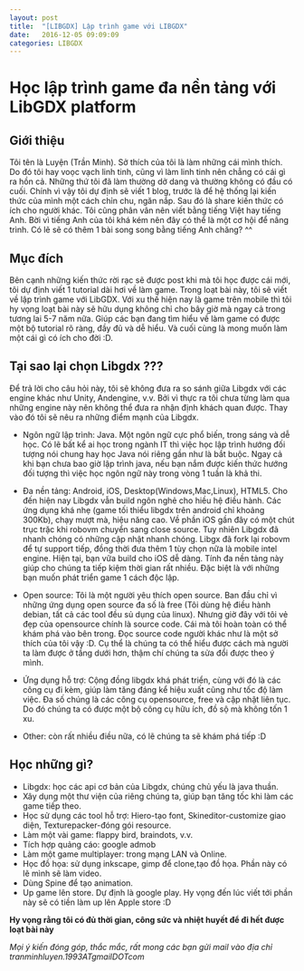 ```yaml
---
layout: post
title:  "[LIBGDX] Lập trình game với LIBGDX"
date:   2016-12-05 09:09:09
categories: LIBGDX
---
```

# Học lập trình game đa nền tảng với LibGDX platform

## Giới thiệu

Tôi tên là Luyện (Trần Minh). Sở thích của tôi là làm những cái mình thích. Do đó tôi hay voọc vạch linh tinh, cũng vì làm linh tinh nên chẳng có cái gì ra hồn cả. Những thứ tôi đã làm thường dở dang và thường không có đầu có cuối. Chính vì vậy tôi dự định sẽ viết 1 blog, trước là để hệ thống lại kiến thức của mình một cách chỉn chu, ngăn nắp. Sau đó là share kiến thức có ích cho người khác. Tôi cũng phân vân nên viết bằng tiếng Việt hay tiếng Anh. Bời vì tiếng Anh của tôi khá kém nên đây có thể là một cơ hội để nâng trình. Có lẽ sẽ có thêm 1 bài song song bằng tiếng Anh chăng? ^^

## Mục đích

Bên cạnh những kiến thức rời rạc sẽ được post khi mà tôi học được cái mới, tôi dự định viết 1 tutorial dài hơi về làm game. Trong loạt bài này, tôi sẽ viết về lập trình game với LibGDX. Với xu thế hiện nay là game trên mobile thì tôi hy vọng loạt bài này sẽ hữu dụng không chỉ cho bây giờ mà ngay cả trong tương lai 5-7 năm nữa. Giúp các bạn đang tìm hiểu về làm game có được một bộ tutorial rõ ràng, đầy đủ và dễ hiểu. 
Và cuối cùng là mong muốn làm một cái gì có ích cho đời :D.

## Tại sao lại chọn Libgdx ???

Để trả lời cho câu hỏi này, tôi sẽ không đưa ra so sánh giữa Libgdx với các engine khác như Unity, Andengine, v.v. Bởi vì thực ra tôi chưa từng làm qua những engine này nên không thể đưa ra nhận định khách quan được. Thay vào đó tôi sẽ nêu ra những điểm mạnh của Libgdx.

- Ngôn ngữ lập trình: Java. Một ngôn ngữ cực phổ biến, trong sáng và dễ học. Có lẽ bất kể ai học trong ngành IT thì việc học lập trình hướng đối tượng nói chung hay học Java nói riêng gần như là bắt buộc. Ngay cả khi bạn chưa bao giờ lập trình java, nếu bạn nắm được kiến thức hướng đối tượng thì việc học ngôn ngữ này trong vòng 1 tuần là khả thi.

- Đa nền tảng: Android, iOS, Desktop(Windows,Mac,Linux), HTML5. Cho đến hiện nay Libgdx vẫn build ngôn nghẻ cho hiều hệ điều hành. Các ứng dụng khá nhẹ (game tối thiểu libgdx trên android chỉ khoảng 300Kb), chạy mượt mà, hiệu năng cao. Về phần iOS gần đây có một chút trục trặc khi robovm chuyển sang close source. Tuy nhiên Libgdx đã nhanh chóng có những cập nhật nhanh chóng. Libgx đã fork lại robovm để tự support tiếp, đồng thời đưa thêm 1 tùy chọn nữa là mobile intel engine. Hiện tại, bạn vữa build cho iOS dễ dàng. Tính đa nền tảng này giúp cho chúng ta tiếp kiệm thời gian rất nhiều. Đặc biệt là với những bạn muốn phát triển game 1 cách độc lập.

- Open source: Tôi là một người yêu thích open source. Ban đầu chỉ vì những ứng dụng open source đa số là free (Tôi dùng hệ điều hành debian, tất cả các tool đều sủ dụng của linux). Nhưng giờ đây với tôi vẻ đẹp của opensource chính là source code. Cái mà tôi hoàn toàn có thể khám phá vào bên trong. Đọc source code người khác như là một sở thích của tôi vậy :D. Cụ thể là chúng ta có thể hiểu được cách mà người ta làm được ở tầng dưới hơn, thậm chí chúng ta sửa đổi được theo ý mình.

- Ứng dụng hỗ trợ: Cộng đồng libgdx khá phát triển, cùng với đó là các công cụ đi kèm, giúp làm tăng đáng kể hiệu xuất cũng như tốc độ làm việc. Đa số chúng là các công cụ opensource, free và cập nhật liên tục. Do đó chúng ta có được một bộ công cụ hữu ích, đồ sộ mà không tốn 1 xu.

- Other: còn rất nhiều điều nữa, có lẽ chúng ta sẽ khám phá tiếp :D 

## Học những gì?
- Libgdx: học các api cơ bản của Libgdx, chúng chủ yếu là java thuần.
- Xây dụng một thư viện của riêng chúng ta, giúp bạn tăng tốc khi làm các game tiếp theo.
- Học sử dụng các tool hỗ trợ: Hiero-tạo font, Skineditor-customize giao diện, Texturepacker-đóng gói resource.
- Làm một vài game: flappy bird, braindots, v.v.
- Tích hợp quảng cáo: google admob
- Làm một game multiplayer: trong mạng LAN và Online.
- Học đồ họa: sử dụng inkscape, gimp để clone,tạo đồ họa. Phần này có lẽ mình sẽ làm video.
- Dùng Spine để tạo animation.
- Up game lên store. Dự định là google play. Hy vọng đến lúc viết tới phần này sẽ có tiền làm up lên Apple store :D

**Hy vọng rằng tôi có đủ thời gian, công sức và nhiệt huyết để đi hết được loạt bài này**

*Mọi ý kiến đóng góp, thắc mắc, rất mong các bạn gửi mail vào địa chỉ tranminhluyen.1993ATgmailDOTcom*
